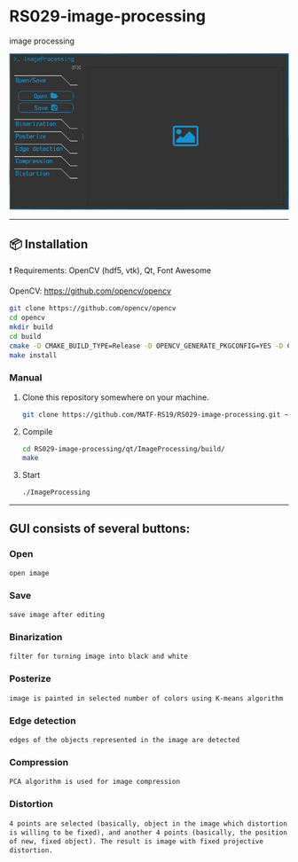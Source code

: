 # RS029-image-processing
image processing

![Alt text](screenshots/screenshot_6.01.2019.jpg?raw=true "ImageProcessing")

***
## :package: Installation
:exclamation: Requirements: OpenCV (hdf5, vtk), Qt, Font Awesome

OpenCV: https://github.com/opencv/opencv
```sh
git clone https://github.com/opencv/opencv 
cd opencv
mkdir build
cd build
cmake -D CMAKE_BUILD_TYPE=Release -D OPENCV_GENERATE_PKGCONFIG=YES -D CMAKE_INSTALL_PREFIX=/usr/local -WITH_QT ..
make install
```

### Manual

1. Clone this repository somewhere on your machine.

    ```sh
    git clone https://github.com/MATF-RS19/RS029-image-processing.git ~/

    ```
2. Compile

    ```sh
    cd RS029-image-processing/qt/ImageProcessing/build/
	make

    ```

3. Start

    ```sh
	./ImageProcessing

    ```

***

## GUI consists of several buttons:

 ### Open 
    open image
 ### Save
    save image after editing
 ### Binarization
    filter for turning image into black and white
 ### Posterize 
    image is painted in selected number of colors using K-means algorithm
 ### Edge detection 
    edges of the objects represented in the image are detected
 ### Compression 
    PCA algorithm is used for image compression
 ### Distortion 
    4 points are selected (basically, object in the image which distortion is willing to be fixed), and another 4 points (basically, the position of new, fixed object). The result is image with fixed projective distortion.

